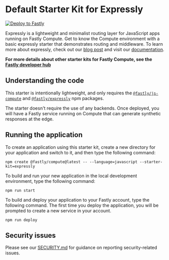 # Default Starter Kit for Expressly

[![Deploy to Fastly](https://deploy.edgecompute.app/button)](https://deploy.edgecompute.app/deploy)

Expressly is a lightweight and minimalist routing layer for JavaScript apps running on Fastly Compute. Get to know the Compute environment with a basic expressly starter that demonstrates routing and middleware. To learn more about expressly, check out our [blog post](https://www.fastly.com/blog/write-less-do-more-at-the-edge-introducing-expressly) and visit our [documentation](https://expressly.edgecompute.app/).

**For more details about other starter kits for Fastly Compute, see the [Fastly developer hub](https://developer.fastly.com/solutions/starters)**

## Understanding the code

This starter is intentionally lightweight, and only requires the [`@fastly/js-compute`](https://www.npmjs.com/package/@fastly/js-compute) and [`@fastly/expressly`](https://www.npmjs.com/package/@fastly/expressly) npm packages. 

The starter doesn't require the use of any backends. Once deployed, you will have a Fastly service running on Compute that can generate synthetic responses at the edge.

## Running the application

To create an application using this starter kit, create a new directory for your application and switch to it, and then type the following command:

```shell
npm create @fastly/compute@latest -- --language=javascript --starter-kit=expressly
```

To build and run your new application in the local development environment, type the following command:

```shell
npm run start
```

To build and deploy your application to your Fastly account, type the following command. The first time you deploy the application, you will be prompted to create a new service in your account.

```shell
npm run deploy
```

## Security issues

Please see our [SECURITY.md](SECURITY.md) for guidance on reporting security-related issues.
